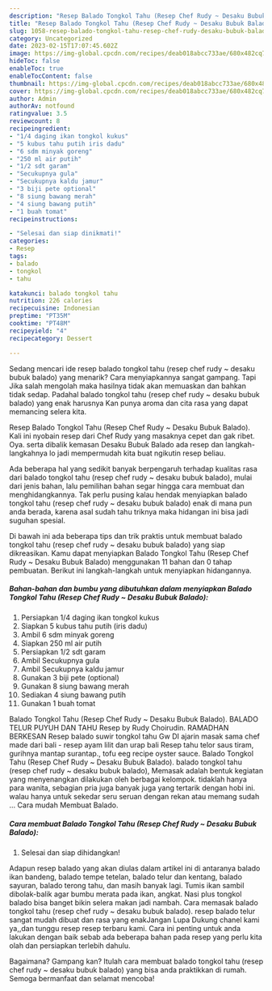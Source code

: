 ```yaml
---
description: "Resep Balado Tongkol Tahu (Resep Chef Rudy ~ Desaku Bubuk Balado), Bisa Manjain Lidah"
title: "Resep Balado Tongkol Tahu (Resep Chef Rudy ~ Desaku Bubuk Balado), Bisa Manjain Lidah"
slug: 1058-resep-balado-tongkol-tahu-resep-chef-rudy-desaku-bubuk-balado-bisa-manjain-lidah
category: Uncategorized
date: 2023-02-15T17:07:45.602Z
image: https://img-global.cpcdn.com/recipes/deab018abcc733ae/680x482cq70/balado-tongkol-tahu-resep-chef-rudy-desaku-bubuk-balado-foto-resep-utama.jpg
hideToc: false
enableToc: true
enableTocContent: false
thumbnail: https://img-global.cpcdn.com/recipes/deab018abcc733ae/680x482cq70/balado-tongkol-tahu-resep-chef-rudy-desaku-bubuk-balado-foto-resep-utama.jpg
cover: https://img-global.cpcdn.com/recipes/deab018abcc733ae/680x482cq70/balado-tongkol-tahu-resep-chef-rudy-desaku-bubuk-balado-foto-resep-utama.jpg
author: Admin
authorAv: notfound
ratingvalue: 3.5
reviewcount: 8
recipeingredient:
- "1/4 daging ikan tongkol kukus"
- "5 kubus tahu putih iris dadu"
- "6 sdm minyak goreng"
- "250 ml air putih"
- "1/2 sdt garam"
- "Secukupnya gula"
- "Secukupnya kaldu jamur"
- "3 biji pete optional"
- "8 siung bawang merah"
- "4 siung bawang putih"
- "1 buah tomat"
recipeinstructions:

- "Selesai dan siap dinikmati!"
categories:
- Resep
tags:
- balado
- tongkol
- tahu

katakunci: balado tongkol tahu 
nutrition: 226 calories
recipecuisine: Indonesian
preptime: "PT35M"
cooktime: "PT48M"
recipeyield: "4"
recipecategory: Dessert

---
```



Sedang mencari ide resep balado tongkol tahu (resep chef rudy ~ desaku bubuk balado) yang menarik? Cara menyiapkannya sangat gampang. Tapi Jika salah mengolah maka hasilnya tidak akan memuaskan dan bahkan tidak sedap. Padahal balado tongkol tahu (resep chef rudy ~ desaku bubuk balado) yang enak harusnya Kan punya aroma dan cita rasa yang dapat memancing selera kita.


Resep Balado Tongkol Tahu (Resep Chef Rudy ~ Desaku Bubuk Balado). Kali ini nyobain resep dari Chef Rudy yang masaknya cepet dan gak ribet. Oya. serta dibalik kemasan Desaku Bubuk Balado ada resep dan langkah-langkahnya lo jadi mempermudah kita buat ngikutin resep beliau.

Ada beberapa hal yang sedikit banyak berpengaruh terhadap kualitas rasa dari balado tongkol tahu (resep chef rudy ~ desaku bubuk balado), mulai dari jenis bahan, lalu pemilihan bahan segar hingga cara membuat dan menghidangkannya. Tak perlu pusing kalau hendak menyiapkan balado tongkol tahu (resep chef rudy ~ desaku bubuk balado) enak di mana pun anda berada, karena asal sudah tahu triknya maka hidangan ini bisa jadi suguhan spesial.


Di bawah ini ada beberapa tips dan trik praktis untuk membuat balado tongkol tahu (resep chef rudy ~ desaku bubuk balado) yang siap dikreasikan. Kamu dapat menyiapkan Balado Tongkol Tahu (Resep Chef Rudy ~ Desaku Bubuk Balado) menggunakan 11 bahan dan 0 tahap pembuatan. Berikut ini langkah-langkah untuk menyiapkan hidangannya.

<!--inarticleads1-->

##### Bahan-bahan dan bumbu yang dibutuhkan dalam menyiapkan Balado Tongkol Tahu (Resep Chef Rudy ~ Desaku Bubuk Balado):

1. Persiapkan 1/4 daging ikan tongkol kukus
1. Siapkan 5 kubus tahu putih (iris dadu)
1. Ambil 6 sdm minyak goreng
1. Siapkan 250 ml air putih
1. Persiapkan 1/2 sdt garam
1. Ambil Secukupnya gula
1. Ambil Secukupnya kaldu jamur
1. Gunakan 3 biji pete (optional)
1. Gunakan 8 siung bawang merah
1. Sediakan 4 siung bawang putih
1. Gunakan 1 buah tomat


Balado Tongkol Tahu (Resep Chef Rudy ~ Desaku Bubuk Balado). BALADO TELUR PUYUH DAN TAHU Resep by Rudy Choirudin. RAMADHAN BERKESAN Resep balado suwir tongkol tahu Gw DI ajarin masak sama chef made dari bali - resep ayam lilit dan urap bali Resep tahu telor saus tiram, gurihnya mantap surantap., tofu eeg recipe oyster sauce. Balado Tongkol Tahu (Resep Chef Rudy ~ Desaku Bubuk Balado). balado tongkol tahu (resep chef rudy ~ desaku bubuk balado), Memasak adalah bentuk kegiatan yang menyenangkan dilakukan oleh berbagai kelompok. tidaklah hanya para wanita, sebagian pria juga banyak juga yang tertarik dengan hobi ini. walau hanya untuk sekedar seru seruan dengan rekan atau memang sudah … Cara mudah Membuat Balado. 

<!--inarticleads2-->

##### Cara membuat Balado Tongkol Tahu (Resep Chef Rudy ~ Desaku Bubuk Balado):


1. Selesai dan siap dihidangkan!

Adapun resep balado yang akan diulas dalam artikel ini di antaranya balado ikan bandeng, balado tempe tetelan, balado telur dan kentang, balado sayuran, balado terong tahu, dan masih banyak lagi. Tumis ikan sambil dibolak-balik agar bumbu merata pada ikan, angkat. Nasi plus tongkol balado bisa banget bikin selera makan jadi nambah. Cara memasak balado tongkol tahu (resep chef rudy ~ desaku bubuk balado). resep balado telur sangat mudah dibuat dan rasa yang enakJangan Lupa Dukung chanel kami ya,,dan tunggu resep resep terbaru kami. Cara ini penting untuk anda lakukan dengan baik sebab ada beberapa bahan pada resep yang perlu kita olah dan persiapkan terlebih dahulu. 

Bagaimana? Gampang kan? Itulah cara membuat balado tongkol tahu (resep chef rudy ~ desaku bubuk balado) yang bisa anda praktikkan di rumah. Semoga bermanfaat dan selamat mencoba!
